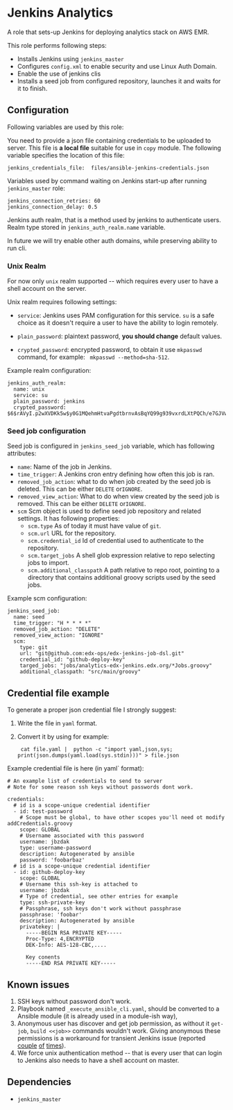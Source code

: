 Jenkins Analytics
=================

A role that sets-up Jenkins for deploying analytics stack on AWS EMR.

This role performs following steps:

* Installs Jenkins using `jenkins_master`
* Configures `config.xml` to enable security and use
  Linux Auth Domain.
* Enable the use of jenkins clis
* Installs a seed job from configured repository, launches it and waits
  for it to finish.

Configuration
-------------

Following variables are used by this role:

You need to provide a json file containing credentials to be uploaded to server.
This  file is **a local file** suitable for use in `copy` module.
The following variable specifies the location of this file:

    jenkins_credentials_file:  files/ansible-jenkins-credentials.json


Variables used by command waiting on Jenkins start-up after running
`jenkins_master` role:

    jenkins_connection_retries: 60
    jenkins_connection_delay: 0.5

Jenkins auth realm, that is a method used by jenkins to authenticate users.
Realm type stored in `jenkins_auth_realm.name` variable.

In future we will try enable other auth domains, while
preserving ability to run cli.

### Unix Realm

For now only `unix` realm supported -- which requires every user to have a
shell account on the server.

Unix realm requires following settings:

* `service`: Jenkins uses PAM configuration for this service. `su` is
a safe choice as it doesn't require a user to have the ability to login
remotely.
* `plain_password`:  plaintext password, **you should change** default values.

* `crypted_password`: encrypted password, to obtain it use `mkpasswd`
command, for example: ` mkpasswd --method=sha-512`.

Example realm configuration:

    jenkins_auth_realm:
      name: unix
      service: su
      plain_password: jenkins
      crypted_password: $6$rAVyI.p2wXVDKk5w$y0G1MQehmHtvaPgdtbrnvAsBqYQ99g939vxrdLXtPQCh/e7GJVwbnqIKZpve8EcMLTtq.7sZwTBYV9Tdjgf1k.


### Seed job configuration

Seed job is configured in `jenkins_seed_job` variable, which has following
attributes:

* `name`:  Name of the job in Jenkins.
* `time_trigger`: A Jenkins cron entry defining how often this job is ran.
* `removed_job_action`: what to do when job created by the seed job is deleted.
  This can be either  `DELETE` or`IGNORE`.
* `removed_view_action`: What to do when view created by the seed job is removed.
  This can be either  `DELETE` or`IGNORE`.
* `scm` Scm object is used to define seed job repository and related settings.
  It has following properties:
  * `scm.type` As of today it must have value of `git`.
  * `scm.url` URL for the repository.
  * `scm.credential_id` Id of credential used to authenticate to the repository.
  * `scm.target_jobs` A shell glob expression relative to repo selecting
    jobs to import.
  * `scm.additional_classpath` A path relative to repo root, pointing to a
     directory that contains additional groovy scripts used by the seed jobs.

Example scm configuration:

    jenkins_seed_job:
      name: seed
      time_trigger: "H * * * *"
      removed_job_action: "DELETE"
      removed_view_action: "IGNORE"
      scm:
        type: git
        url: "git@github.com:edx-ops/edx-jenkins-job-dsl.git"
        credential_id: "github-deploy-key"
        targed_jobs: "jobs/analytics-edx-jenkins.edx.org/*Jobs.groovy"
        additional_classpath: "src/main/groovy"

Credential file example
-----------------------

To generate a proper json credential file I strongly suggest:

1. Write the file in `yaml` format.
2. Convert it by using for example:

        cat file.yaml |  python -c "import yaml,json,sys; print(json.dumps(yaml.load(sys.stdin)))" > file.json

Example credential file is here (in yaml` format):

    # An example list of credentials to send to server
    # Note for some reason ssh keys without passwords dont work.

    credentials:
      # id is a scope-unique credential identifier
      - id: test-password
        # Scope must be global, to have other scopes you'll need ot modify addCredentials.groovy
        scope: GLOBAL
        # Username associated with this password
        username: jbzdak
        type: username-password
        description: Autogenerated by ansible
        password: 'foobarbaz'
      # id is a scope-unique credential identifier
      - id: github-deploy-key
        scope: GLOBAL
        # Username this ssh-key is attached to
        username: jbzdak
        # Type of credential, see other entries for example
        type: ssh-private-key
        # Passphrase, ssh keys don't work without passphrase
        passphrase: 'foobar'
        description: Autogenerated by ansible
        privatekey: |
          -----BEGIN RSA PRIVATE KEY-----
          Proc-Type: 4,ENCRYPTED
          DEK-Info: AES-128-CBC,....

          Key conents
          -----END RSA PRIVATE KEY-----

Known issues
------------

1. SSH keys without password don't work.
2. Playbook named `_execute_ansible_cli.yaml`, should be converted to a
   Ansible module (it is already used in a module-ish way),
3. Anonymous user has discover and get job permission, as without it
  `get-job`, `build <<job>>` commands wouldn't work.
  Giving anonymous these permissions is a workaround for
  transient Jenkins issue (reported [couple][1] [of][2] [times][3]).
4. We force unix authentication method -- that is every user that can login
  to Jenkins also needs to have a shell account on master.


Dependencies
------------

- `jenkins_master`

[1]: https://issues.jenkins-ci.org/browse/JENKINS-12543
[2]: https://issues.jenkins-ci.org/browse/JENKINS-11024
[3]: https://issues.jenkins-ci.org/browse/JENKINS-22143
